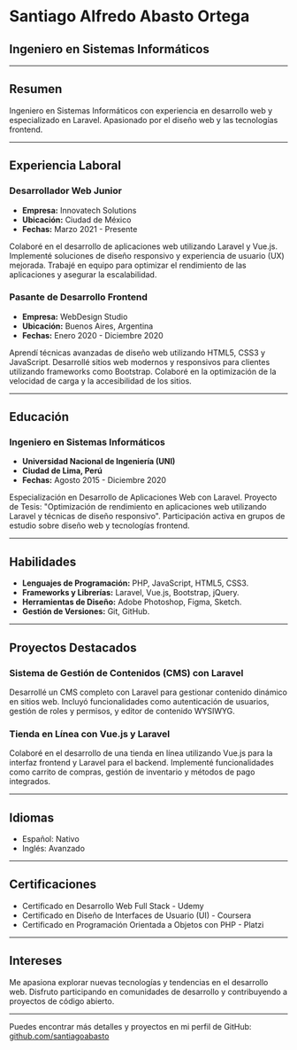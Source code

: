 # Santiago Alfredo Abasto Ortega
## Ingeniero en Sistemas Informáticos

---

## Resumen
Ingeniero en Sistemas Informáticos con experiencia en desarrollo web y especializado en Laravel. Apasionado por el diseño web y las tecnologías frontend.

---

## Experiencia Laboral

### Desarrollador Web Junior
- **Empresa:** Innovatech Solutions
- **Ubicación:** Ciudad de México
- **Fechas:** Marzo 2021 - Presente

Colaboré en el desarrollo de aplicaciones web utilizando Laravel y Vue.js.
Implementé soluciones de diseño responsivo y experiencia de usuario (UX) mejorada.
Trabajé en equipo para optimizar el rendimiento de las aplicaciones y asegurar la escalabilidad.

### Pasante de Desarrollo Frontend
- **Empresa:** WebDesign Studio
- **Ubicación:** Buenos Aires, Argentina
- **Fechas:** Enero 2020 - Diciembre 2020

Aprendí técnicas avanzadas de diseño web utilizando HTML5, CSS3 y JavaScript.
Desarrollé sitios web modernos y responsivos para clientes utilizando frameworks como Bootstrap.
Colaboré en la optimización de la velocidad de carga y la accesibilidad de los sitios.

---

## Educación

### Ingeniero en Sistemas Informáticos
- **Universidad Nacional de Ingeniería (UNI)**
- **Ciudad de Lima, Perú**
- **Fechas:** Agosto 2015 - Diciembre 2020

Especialización en Desarrollo de Aplicaciones Web con Laravel.
Proyecto de Tesis: "Optimización de rendimiento en aplicaciones web utilizando Laravel y técnicas de diseño responsivo".
Participación activa en grupos de estudio sobre diseño web y tecnologías frontend.

---

## Habilidades

- **Lenguajes de Programación:** PHP, JavaScript, HTML5, CSS3.
- **Frameworks y Librerías:** Laravel, Vue.js, Bootstrap, jQuery.
- **Herramientas de Diseño:** Adobe Photoshop, Figma, Sketch.
- **Gestión de Versiones:** Git, GitHub.

---

## Proyectos Destacados

### Sistema de Gestión de Contenidos (CMS) con Laravel
Desarrollé un CMS completo con Laravel para gestionar contenido dinámico en sitios web.
Incluyó funcionalidades como autenticación de usuarios, gestión de roles y permisos, y editor de contenido WYSIWYG.

### Tienda en Línea con Vue.js y Laravel
Colaboré en el desarrollo de una tienda en línea utilizando Vue.js para la interfaz frontend y Laravel para el backend.
Implementé funcionalidades como carrito de compras, gestión de inventario y métodos de pago integrados.

---

## Idiomas

- Español: Nativo
- Inglés: Avanzado

---

## Certificaciones

- Certificado en Desarrollo Web Full Stack - Udemy
- Certificado en Diseño de Interfaces de Usuario (UI) - Coursera
- Certificado en Programación Orientada a Objetos con PHP - Platzi

---

## Intereses

Me apasiona explorar nuevas tecnologías y tendencias en el desarrollo web. Disfruto participando en comunidades de desarrollo y contribuyendo a proyectos de código abierto.

---

Puedes encontrar más detalles y proyectos en mi perfil de GitHub: [github.com/santiagoabasto](https://github.com/santiagoabasto)
